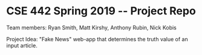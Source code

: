 # CSE 442 Spring 2019 -- Project Repo


Team members: Ryan Smith, Matt Kirshy, Anthony Rubin, Nick Kobis



Project Idea: "Fake News" web-app that determines the truth value of an input article.
